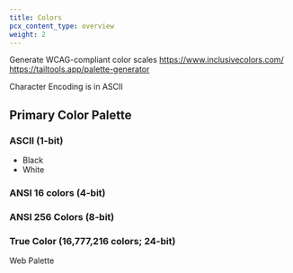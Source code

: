 ```yaml
---
title: Colors
pcx_content_type: overview
weight: 2
---
```


Generate WCAG-compliant color scales
https://www.inclusivecolors.com/
https://tailtools.app/palette-generator


Character Encoding is in ASCII
## Primary Color Palette 

### ASCII (1-bit) 
- Black 
- White

### ANSI 16 colors (4-bit)



### ANSI 256 Colors (8-bit)




### True Color (16,777,216 colors; 24-bit)

Web Palette





